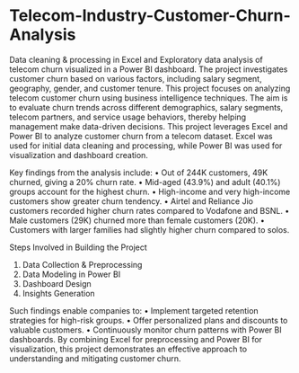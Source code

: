 # Telecom-Industry-Customer-Churn-Analysis
Data cleaning &amp; processing in Excel and Exploratory data analysis of telecom churn visualized in a Power BI dashboard. The project investigates customer churn based on various factors, including salary segment, geography, gender, and customer tenure.
This project focuses on analyzing telecom customer churn using business intelligence techniques. The aim is to evaluate churn trends across different demographics, salary segments, telecom partners, and service usage behaviors, thereby helping management make data-driven decisions.
This project leverages Excel and Power BI to analyze customer churn from a telecom dataset. Excel was used for initial data cleaning and processing, while Power BI was used for visualization and dashboard creation.

Key findings from the analysis include:
•	Out of 244K customers, 49K churned, giving a 20% churn rate.
•	Mid-aged (43.9%) and adult (40.1%) groups account for the highest churn.
•	High-income and very high-income customers show greater churn tendency.
•	Airtel and Reliance Jio customers recorded higher churn rates compared to Vodafone and BSNL.
•	Male customers (29K) churned more than female customers (20K).
•	Customers with larger families had slightly higher churn compared to solos.

Steps Involved in Building the Project
1.	Data Collection & Preprocessing
2.	Data Modeling in Power BI
3.	Dashboard Design
4.	Insights Generation


Such findings enable companies to:
•	Implement targeted retention strategies for high-risk groups.
•	Offer personalized plans and discounts to valuable customers.
•	Continuously monitor churn patterns with Power BI dashboards.
By combining Excel for preprocessing and Power BI for visualization, this project demonstrates an effective approach to understanding and mitigating customer churn.
